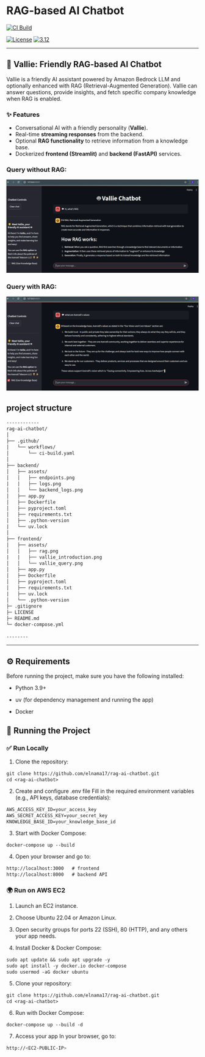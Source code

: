 # RAG-based AI Chatbot

[![CI Build](https://github.com/elnama17/rag-ai-chatbot/actions/workflows/ci-build.yaml/badge.svg)](https://github.com/elnama17/rag-ai-chatbot/actions/workflows/ci-build.yaml)

[![License](https://img.shields.io/badge/License-Apache%202.0-blue.svg)](https://opensource.org/licenses/Apache-2.0)
[![3.12](https://img.shields.io/badge/Python-3.12-green.svg)](https://shields.io/)

---

## 🤖 Vallie: Friendly RAG-based AI Chatbot

Vallie is a friendly AI assistant powered by Amazon Bedrock LLM and optionally enhanced with RAG (Retrieval-Augmented Generation). Vallie can answer questions, provide insights, and fetch specific company knowledge when RAG is enabled.

### ✨ Features
- Conversational AI with a friendly personality (**Vallie**).  
- Real-time **streaming responses** from the backend.  
- Optional **RAG functionality** to retrieve information from a knowledge base.  
- Dockerized **frontend (Streamlit)** and **backend (FastAPI)** services.

### Query without RAG:
![ALt text](/frontend/assets/vallie_query.png)

### Query with RAG:

![ALt text](/frontend/assets/rag.png)


## project structure
```
------------
rag-ai-chatbot/
│
├── .github/
│   └── workflows/
│       └── ci-build.yaml
│
├── backend/
│   ├── assets/
│   │   ├── endpoints.png
|   |   ├── logs.png
│   │   └── backend_logs.png
│   ├── app.py
│   ├── Dockerfile
│   ├── pyproject.toml
│   ├── requirements.txt
│   ├── .python-version
|   └── uv.lock
│
├── frontend/
│   ├── assets/
│   │   ├── rag.png
|   |   ├── vallie_introduction.png
│   │   └── vallie_query.png
│   ├── app.py
│   ├── Dockerfile
│   ├── pyproject.toml
│   ├── requirements.txt
|   ├── uv.lock
│   └── .python-version
├─ .gitignore
├─ LICENSE
├─ README.md
└─ docker-compose.yml

--------
```

---

## ⚙️ Requirements

Before running the project, make sure you have the following installed:

- Python 3.9+

- uv (for dependency management and running the app)

- Docker

## 🚀 Running the Project

### ✅ Run Locally

1. Clone the repository:

```
git clone https://github.com/elnama17/rag-ai-chatbot.git
cd <rag-ai-chatbot>
```


2. Create and configure .env file
Fill in the required environment variables (e.g., API keys, database credentials):
```AWS_REGION=us-east-1
AWS_ACCESS_KEY_ID=your_access_key
AWS_SECRET_ACCESS_KEY=your_secret_key
KNOWLEDGE_BASE_ID=your_knowledge_base_id
```

3. Start with Docker Compose:
```
docker-compose up --build
```

4. Open your browser and go to:
```
http://localhost:3000   # frontend
http://localhost:8000   # backend API
```
### 🌍 Run on AWS EC2

1. Launch an EC2 instance.

2. Choose Ubuntu 22.04 or Amazon Linux.

3. Open security groups for ports 22 (SSH), 80 (HTTP), and any others your app needs.

4. Install Docker & Docker Compose:
```
sudo apt update && sudo apt upgrade -y
sudo apt install -y docker.io docker-compose
sudo usermod -aG docker ubuntu
```

5. Clone your repository:
```
git clone https://github.com/elnama17/rag-ai-chatbot.git
cd <rag-ai-chatbot>
```

6. Run with Docker Compose:
```
docker-compose up --build -d
```


7. Access your app
In your browser, go to:
```bash
http://<EC2-PUBLIC-IP>
```